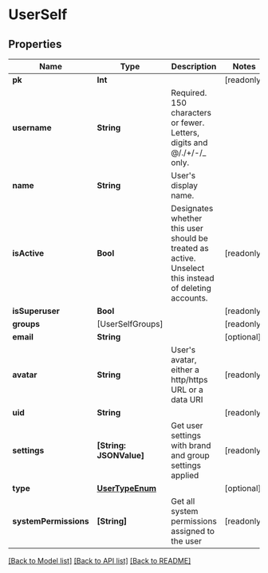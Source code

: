 # UserSelf

## Properties
Name | Type | Description | Notes
------------ | ------------- | ------------- | -------------
**pk** | **Int** |  | [readonly] 
**username** | **String** | Required. 150 characters or fewer. Letters, digits and @/./+/-/_ only. | 
**name** | **String** | User&#39;s display name. | 
**isActive** | **Bool** | Designates whether this user should be treated as active. Unselect this instead of deleting accounts. | [readonly] 
**isSuperuser** | **Bool** |  | [readonly] 
**groups** | [UserSelfGroups] |  | [readonly] 
**email** | **String** |  | [optional] 
**avatar** | **String** | User&#39;s avatar, either a http/https URL or a data URI | [readonly] 
**uid** | **String** |  | [readonly] 
**settings** | **[String: JSONValue]** | Get user settings with brand and group settings applied | [readonly] 
**type** | [**UserTypeEnum**](UserTypeEnum.md) |  | [optional] 
**systemPermissions** | **[String]** | Get all system permissions assigned to the user | [readonly] 

[[Back to Model list]](../README.md#documentation-for-models) [[Back to API list]](../README.md#documentation-for-api-endpoints) [[Back to README]](../README.md)


